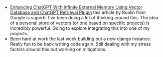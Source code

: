 * [Enhancing ChatGPT With Infinite External Memory Using Vector Database and ChatGPT Retrieval Plugin](https://betterprogramming.pub/enhancing-chatgpt-with-infinite-external-memory-using-vector-database-and-chatgpt-retrieval-plugin-b6f4ea16ab8) this article by Ruolin from Google is superb. I've been doing a lot of thinking around this. The idea of a personal store of vectors (or one based on specific projects) is incredibly powerful. Going to explore integrating this into one of my projects.
* Been hard at work the last week building out a new django instance. Really fun to be back writing code again. Still dealing with my stress factors around this but working on mitigations.
